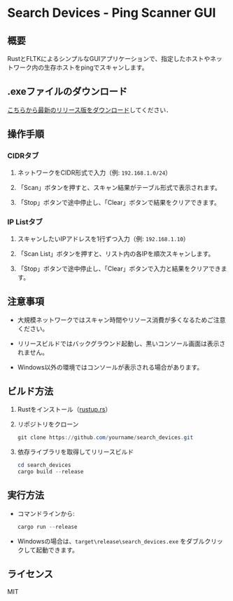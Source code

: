 # Search Devices - Ping Scanner GUI

## 概要

RustとFLTKによるシンプルなGUIアプリケーションで、指定したホストやネットワーク内の生存ホストをpingでスキャンします。

## .exeファイルのダウンロード

[こちらから最新のリリース版をダウンロード](https://github.com/T3pp31/search_devices/releases)してください．

## 操作手順

### CIDRタブ

1. ネットワークをCIDR形式で入力（例: `192.168.1.0/24`）

2. 「Scan」ボタンを押すと、スキャン結果がテーブル形式で表示されます。

3. 「Stop」ボタンで途中停止し、「Clear」ボタンで結果をクリアできます。

### IP Listタブ

1. スキャンしたいIPアドレスを1行ずつ入力（例: `192.168.1.10`）

2. 「Scan List」ボタンを押すと、リスト内の各IPを順次スキャンします。

3. 「Stop」ボタンで途中停止し、「Clear」ボタンで入力と結果をクリアできます。

## 注意事項

- 大規模ネットワークではスキャン時間やリソース消費が多くなるためご注意ください。

- リリースビルドではバックグラウンド起動し、黒いコンソール画面は表示されません。

- Windows以外の環境ではコンソールが表示される場合があります。

## ビルド方法

1. Rustをインストール（[rustup.rs](https://rustup.rs/)）

2. リポジトリをクローン

   ```powershell
   git clone https://github.com/yourname/search_devices.git
   ```

3. 依存ライブラリを取得してリリースビルド

   ```powershell
   cd search_devices
   cargo build --release
   ```

## 実行方法

- コマンドラインから:

  ```powershell
  cargo run --release
  ```

- Windowsの場合は、`target\release\search_devices.exe` をダブルクリックして起動できます。

## ライセンス

MIT
